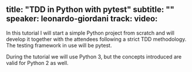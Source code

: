 title: "TDD in Python with pytest"
subtitle: ""
speaker: leonardo-giordani
track: 
video:
---
In this tutorial I will start a simple Python project from scratch and will develop it together with the attendees following a strict TDD methodology. The testing framework in use will be pytest.

During the tutorial we will use Python 3, but the concepts introduced are valid for Python 2 as well.